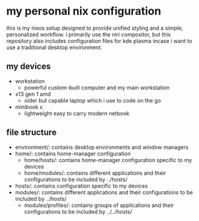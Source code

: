 # my personal nix configuration
this is my nixos setup designed to provide unified styling and a simple, personalized workflow. i primarily use the niri compositor, but this repository also includes configuration files for kde plasma incase i want to use a traditional desktop environment.

## my devices
- workstation
  - powerful custom-built computer and my main workstation
- x13 gen 1 amd
  - older but capable laptop which i use to code on the go
- minibook x
  - lightweight easy to carry modern netbook

## file structure
- environment/: contains desktop environments and window managers
- home/: contains home-manager configuration
  - home/hosts/: contains home-manager configuration specific to my devices
  - home/modules/: contains different applications and their configurations to be included by ../hosts/
- hosts/: contains configuration specific to my devices
- modules/: contains different applications and their configurations to be included by ../hosts/
  - modules/profiles/: contains groups of applications and their configurations to be included by ../../hosts/


